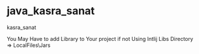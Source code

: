 # java_kasra_sanat
kasra_sanat

You May Have to add Library to Your project if not Using Intlij
Libs Directory => LocalFiles\Jars 